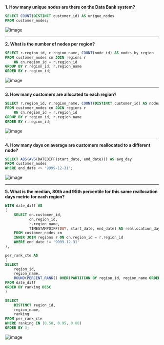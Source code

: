 __1. How many unique nodes are there on the Data Bank system?__
```sql
SELECT COUNT(DISTINCT customer_id) AS unique_nodes
FROM customer_nodes;
```
![image](https://github.com/arnavbangaria/data-analytics-projects/assets/98005484/5260219e-aab7-4d9f-97a8-f2dea266b8e8)

---

__2. What is the number of nodes per region?__
```sql
SELECT r.region_id, r.region_name, COUNT(node_id) AS nodes_by_region
FROM customer_nodes cn JOIN regions r 
	ON cn.region_id = r.region_id
GROUP BY r.region_id, r.region_name
ORDER BY r.region_id;
```
![image](https://github.com/arnavbangaria/data-analytics-projects/assets/98005484/c46837b1-3bb8-42b5-81a3-52801cca3854)

---

__3. How many customers are allocated to each region?__
```sql
SELECT r.region_id, r.region_name, COUNT(DISTINCT customer_id) AS nodes_by_region
FROM customer_nodes cn JOIN regions r 
	ON cn.region_id = r.region_id
GROUP BY r.region_id, r.region_name
ORDER BY r.region_id;
```
![image](https://github.com/arnavbangaria/data-analytics-projects/assets/98005484/bb104975-7a01-42f5-a117-c2d11ea73890)

---

__4. How many days on average are customers reallocated to a different node?__
```sql
SELECT ABS(AVG(DATEDIFF(start_date, end_date))) AS avg_day
FROM customer_nodes
WHERE end_date <> '9999-12-31';
```
![image](https://github.com/arnavbangaria/data-analytics-projects/assets/98005484/28fdbbd2-0e29-42f0-8c9a-a65b556a5be1)

---

__5. What is the median, 80th and 95th percentile for this same reallocation days metric for each region?__
```sql
WITH date_diff AS
(
    SELECT cn.customer_id,
           cn.region_id,
           r.region_name,
           TIMESTAMPDIFF(DAY, start_date, end_date) AS reallocation_days
    FROM customer_nodes cn
    INNER JOIN regions r ON cn.region_id = r.region_id
    WHERE end_date != '9999-12-31'
),

per_rank_cte AS 
(
SELECT 
	region_id,
    region_name,
    ROUND(PERCENT_RANK() OVER(PARTITION BY region_id, region_name ORDER BY reallocation_days), 2) AS ranking
FROM date_diff
ORDER BY ranking DESC
)

SELECT 
	DISTINCT region_id, 
    region_name,
    ranking
FROM per_rank_cte
WHERE ranking IN (0.50, 0.95, 0.80)
ORDER BY 3;
```
![image](https://github.com/arnavbangaria/data-analytics-projects/assets/98005484/eb1039fe-9d66-479f-bba5-3f60168897e4)
